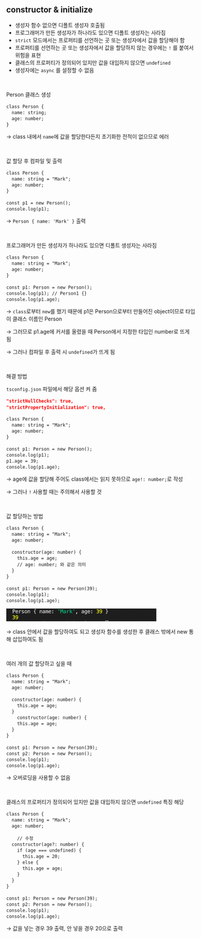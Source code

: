 ## constructor & initialize
- 생성자 함수 없으면 디폴트 생성자 호출됨
- 프로그래머가 만든 생성자가 하나라도 있으면 디폴트 생성자는 사라짐
- `strict` 모드에서는 프로퍼티를 선언하는 곳 또는 생성자에서 값을 할당해야 함
- 프로퍼티를 선언하는 곳 또는 생성자에서 값을 할당하지 않는 경우에는 `!` 를 붙여서 위험을 표현
- 클래스의 프로퍼티가 정의되어 있지만 값을 대입하지 않으면 `undefined`
- 생성자에는 `async` 를 설정할 수 없음

<br/>

Person 클래스 생성

```tsx
class Person {
  name: string;
  age: number;
}
```

→ class 내에서 `name`에 값을 할당한다든지 초기화한 전적이 없으므로 에러

<br/>

값 할당 후 컴파일 및 출력

```tsx
class Person {
  name: string = "Mark";
  age: number;
}

const p1 = new Person();
console.log(p1);
```

→ `Person { name: 'Mark' }` 출력

<br/>


프로그래머가 만든 생성자가 하나라도 있으면 디폴트 생성자는 사라짐

```tsx
class Person {
  name: string = "Mark";
  age: number;
}

const p1: Person = new Person();
console.log(p1); // Person1 {}
console.log(p1.age);
```

→ `class`로부터 `new`를 했기 때문에 p1은 Person으로부터 만들어진 object이므로 타입이 클래스 이름인 Person

→ 그러므로 p1.age에 커서를 올렸을 때 Person에서 지정한 타입인 number로 뜨게 됨

→ 그러나 컴파일 후 출력 시 `undefined`가 뜨게 됨

<br/>

해결 방법

`tsconfig.json` 파일에서 해당 옵션 켜 줌

```json
"strictNullChecks": true,
"strictPropertyInitialization": true,
```

```tsx
class Person {
  name: string = "Mark";
  age: number;
}

const p1: Person = new Person();
console.log(p1);
p1.age = 39;
console.log(p1.age);
```

→ age에 값을 할당해 주어도 class에서는 읽지 못하므로 `age!: number;`로 작성

→ 그러나 `!` 사용할 때는 주의해서 사용할 것

<br/>

값 할당하는 방법

```tsx
class Person {
  name: string = "Mark";
  age: number;

  constructor(age: number) {
    this.age = age;
    // age: number; 와 같은 의미
  }
}

const p1: Person = new Person(39);
console.log(p1);
console.log(p1.age);
```

<img src="../images/5-1.png" width="400px" />

→ class 안에서 값을 할당하여도 되고 생성자 함수를 생성한 후 클래스 밖에서 new 통해 삽입하여도 됨

<br/>


여러 개의 값 할당하고 싶을 때

```tsx
class Person {
  name: string = "Mark";
  age: number;

  constructor(age: number) {
    this.age = age;
  }
	constructor(age: number) {
    this.age = age;
  }
}

const p1: Person = new Person(39);
const p2: Person = new Person();
console.log(p1);
console.log(p1.age);
```

→ 오버로딩을 사용할 수 없음

<br/>


클래스의 프로퍼티가 정의되어 있지만 값을 대입하지 않으면 `undefined` 특징 해당

```tsx
class Person {
  name: string = "Mark";
  age: number;

	// 수정
  constructor(age?: number) {
    if (age === undefined) {
      this.age = 20;
    } else {
      this.age = age;
    }
  }
}

const p1: Person = new Person(39);
const p2: Person = new Person();
console.log(p1);
console.log(p1.age);
```

→  값을 넣는 경우 39 출력, 안 넣을 경우 20으로 출력